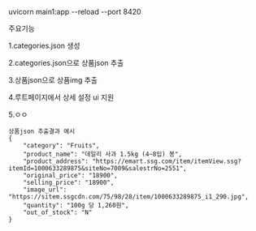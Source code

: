 uvicorn main1:app --reload --port 8420

주요기능

1.categories.json 생성

2.categories.json으로 상품json 추출

3.상품json으로 상품img 추출

4.루트페이지에서 상세 설정 ui 지원

5.ㅇㅇ

```
상품json 추출결과 예시
{
    "category": "Fruits",
    "product_name": "데일리 사과 1.5kg (4~8입) 봉",
    "product_address": "https://emart.ssg.com/item/itemView.ssg?itemId=1000633289875&siteNo=7009&salestrNo=2551",
    "original_price": "18900",
    "selling_price": "18900",
    "image_url": "https://sitem.ssgcdn.com/75/98/28/item/1000633289875_i1_290.jpg",
    "quantity": "100g 당 1,260원",
    "out_of_stock": "N"
}
```

